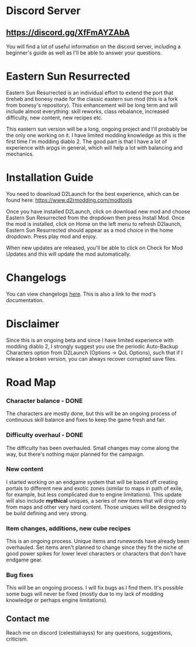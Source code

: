 # Discord Server
## https://discord.gg/XfFmAYZAbA
You will find a lot of useful information on the discord server, including a beginner's guide as well as I'll be able to answer your questions.

# Eastern Sun Resurrected
Eastern Sun Resurrected is an individual effort to extend the port that tireheb and bonesy made for the classic eastern sun mod (this is a fork from bonesy's repository). This enhancement will be long term and will include almost everything: skill reworks, class rebalance, increased difficulty, new content, new recipes etc.

This eastern sun version will be a long, ongoing project and I'll probably be the only one working on it. I have limited modding knowledge as this is the first time I'm modding diablo 2. The good part is that I have a lot of experience with arpgs in general, which will help a lot with balancing and mechanics.

# Installation Guide
You need to download D2Launch for the best experience, which can be found here: https://www.d2rmodding.com/modtools

Once you have installed D2Launch, click on download new mod and choose Eastern Sun Resurrected from the dropdown then press Install Mod. Once the mod is installed, click on Home on the left menu to refresh D2launch, Eastern Sun Resurrected should appear as a mod choice in the home dropdown. Press play mod and enjoy.

When new updates are released, you'll be able to click on Check for Mod Updates and this will update the mod automatically.

# Changelogs
You can view changelogs [here](https://celestialrayone.github.io/Eastern_Sun_Resurrected/docs/index.html). This is also a link to the mod's documentation.

# Disclaimer
Since this is an ongoing beta and since I have limited experience with modding diablo 2, I strongly suggest you use the periodic Auto-Backup Characters option from D2Launch (Options -> QoL Options), such that if I release a broken version, you can always recover corrupted save files.

# Road Map
### Character balance - DONE
   The characters are mostly done, but this will be an ongoing process of continuous skill balance and fixes to keep the game fresh and fair.
### Difficulty overhaul - DONE
   The difficulty has been overhauled. Small changes may come along the way, but there's nothing major planned for the campaign.
### New content
   I started working on an endgame system that will be based off creating portals to different new and exotic zones (similar to maps in path of exile, for example, but less complicated due to engine limitations). This update will also include **mythical** uniques, a series of new items that will drop only from maps and other very hard content. Those uniques will be designed to be build defining and very strong.
### Item changes, additions, new cube recipes
   This is an ongoing process. Unique items and runewords have already been overhauled. Set items aren't planned to change since they fit the niche of good power spikes for lower level characters or characters that don't have endgame gear.
### Bug fixes
   This will be an ongoing process. I will fix bugs as I find them. It's possible some bugs will never be fixed (mostly due to my lack of modding knowledge or perhaps engine limitations).

## Contact me
Reach me on discord (celestialrayss) for any questions, suggestions, criticism.
